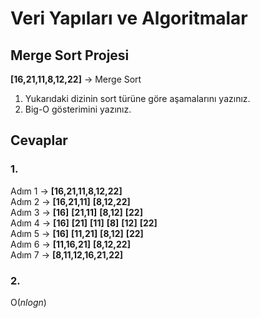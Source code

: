 # Veri Yapıları ve Algoritmalar


## Merge Sort Projesi

**[16,21,11,8,12,22]** -> Merge Sort

1.  Yukarıdaki dizinin sort türüne göre aşamalarını yazınız.  
2.  Big-O gösterimini yazınız.  

## Cevaplar
### 1. 
Adım 1 -> **[16,21,11,8,12,22]**  
Adım 2 -> **[16,21,11]** **[8,12,22]**  
Adım 3 -> **[16]** **[21,11]** **[8,12]** **[22]**  
Adım 4 -> **[16]** **[21]** **[11]** **[8]** **[12]** **[22]**  
Adım 5 -> **[16]** **[11,21]** **[8,12]** **[22]**    
Adım 6 -> **[11,16,21]** **[8,12,22]**  
Adım 7 -> **[8,11,12,16,21,22]**    
 
### 2. 
O$(nlogn)$
